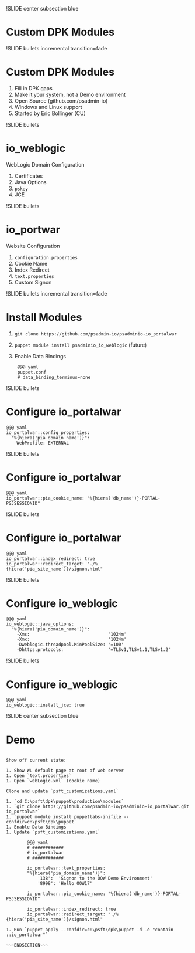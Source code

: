 !SLIDE center subsection blue

# Custom DPK Modules

!SLIDE bullets incremental transition=fade

# Custom DPK Modules

1. Fill in DPK gaps
1. Make it your system, not a Demo environment
1. Open Source (github.com/psadmin-io)
1. Windows and Linux support
1. Started by Eric Bollinger (CU)

!SLIDE bullets

# io_weblogic

WebLogic Domain Configuration

1. Certificates
1. Java Options
1. `pskey`
1. JCE

!SLIDE bullets

# io_portwar

Website Configuration

1. `configuration.properties`
1. Cookie Name
1. Index Redirect
1. `text.properties`
1. Custom Signon

!SLIDE bullets incremental transition=fade

# Install Modules

1. `git clone https://github.com/psadmin-io/psadminio-io_portalwar`
1. `puppet module install psadminio_io_weblogic` (future)
1. Enable Data Bindings

        @@@ yaml
        puppet.conf
        # data_binding_terminus=none

!SLIDE bullets

# Configure io_portalwar

    @@@ yaml
    io_portalwar::config_properties:
      "%{hiera('pia_domain_name')}":
        WebProfile: EXTERNAL

!SLIDE bullets

# Configure io_portalwar

    @@@ yaml
    io_portalwar::pia_cookie_name: "%{hiera('db_name')}-PORTAL-PSJSESSIONID"

!SLIDE bullets

# Configure io_portalwar

    @@@ yaml
    io_portalwar::index_redirect: true
    io_portalwar::redirect_target: "./%{hiera('pia_site_name')}/signon.html"

!SLIDE bullets

# Configure io_weblogic

    @@@ yaml
    io_weblogic::java_options:
      "%{hiera('pia_domain_name')}":
        -Xms:                              '1024m'
        -Xmx:                              '1024m'
        -Dweblogic.threadpool.MinPoolSize: '=100'
        -Dhttps.protocols:                 '=TLSv1,TLSv1.1,TLSv1.2'

!SLIDE bullets

# Configure io_weblogic

    @@@ yaml
    io_weblogic::install_jce: true

!SLIDE center subsection blue

# Demo

~~~SECTION:notes~~~

Show off current state:

1. Show WL default page at root of web server
1. Open `text.properties`
1. Open `webLogic.xml` (cookie name)

Clone and update `psft_customizations.yaml`

1. `cd C:\psft\dpk\puppet\production\modules`
1. `git clone https://github.com/psadmin-io/psadminio-io_portalwar.git io_portalwar`
1. `puppet module install puppetlabs-inifile --confdir=c:\psft\dpk\puppet`
1. Enable Data Bindings
1. Update `psft_customizations.yaml`
 
        @@@ yaml
        # ############
        # io_portalwar
        # ############

        io_portalwar::text_properties:
        "%{hiera('pia_domain_name')}":
            '138':  'Signon to the OOW Demo Environment'
            '8998': 'Hello OOW17'

        io_portalwar::pia_cookie_name: "%{hiera('db_name')}-PORTAL-PSJSESSIONID"

        io_portalwar::index_redirect: true
        io_portalwar::redirect_target: "./%{hiera('pia_site_name')}/signon.html"

1. Run `puppet apply --confdir=c:\psft\dpk\puppet -d -e "contain ::io_portalwar"`

~~~ENDSECTION~~~
